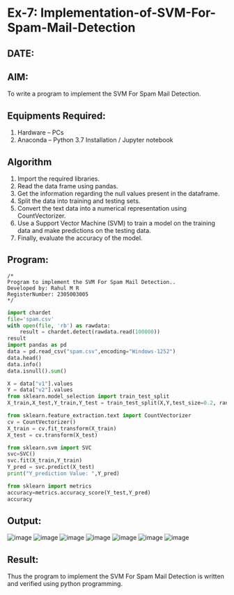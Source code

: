 # Ex-7: Implementation-of-SVM-For-Spam-Mail-Detection
## DATE:
## AIM:
To write a program to implement the SVM For Spam Mail Detection.

## Equipments Required:
1. Hardware – PCs
2. Anaconda – Python 3.7 Installation / Jupyter notebook

## Algorithm
1. Import the required libraries.
2. Read the data frame using pandas.
3. Get the information regarding the null values present in the dataframe.
4. Split the data into training and testing sets.
5. Convert the text data into a numerical representation using CountVectorizer.
6. Use a Support Vector Machine (SVM) to train a model on the training data and make predictions on the testing data.
7. Finally, evaluate the accuracy of the model.

## Program:
```
/*
Program to implement the SVM For Spam Mail Detection..
Developed by: Rahul M R
RegisterNumber: 2305003005
*/
```
```Python
import chardet 
file='spam.csv'
with open(file, 'rb') as rawdata: 
    result = chardet.detect(rawdata.read(100000))
result
import pandas as pd
data = pd.read_csv("spam.csv",encoding="Windows-1252")
data.head()
data.info()
data.isnull().sum()

X = data["v1"].values
Y = data["v2"].values
from sklearn.model_selection import train_test_split
X_train,X_test,Y_train,Y_test = train_test_split(X,Y,test_size=0.2, random_state=0)

from sklearn.feature_extraction.text import CountVectorizer
cv = CountVectorizer()
X_train = cv.fit_transform(X_train)
X_test = cv.transform(X_test)

from sklearn.svm import SVC
svc=SVC()
svc.fit(X_train,Y_train)
Y_pred = svc.predict(X_test)
print("Y_prediction Value: ",Y_pred)

from sklearn import metrics
accuracy=metrics.accuracy_score(Y_test,Y_pred)
accuracy
```
## Output:
![image](https://github.com/RahulM2005R/Implementation-of-SVM-For-Spam-Mail-Detection/assets/166299886/44799fa3-ece7-4462-be26-90ecb6fd4836)
![image](https://github.com/RahulM2005R/Implementation-of-SVM-For-Spam-Mail-Detection/assets/166299886/66d76051-4607-4d8a-bb69-47877a51c4ef)
![image](https://github.com/RahulM2005R/Implementation-of-SVM-For-Spam-Mail-Detection/assets/166299886/ab54471e-e31c-4eca-a501-e35f11d1f8da)
![image](https://github.com/RahulM2005R/Implementation-of-SVM-For-Spam-Mail-Detection/assets/166299886/72308b35-ee91-4cbc-b8f8-ef14466fbaa1)
![image](https://github.com/RahulM2005R/Implementation-of-SVM-For-Spam-Mail-Detection/assets/166299886/a830ff21-4db0-4dbd-a14a-d71fd74df8ec)
![image](https://github.com/RahulM2005R/Implementation-of-SVM-For-Spam-Mail-Detection/assets/166299886/c8430281-3a88-4acd-a387-304ff1003b67)
![image](https://github.com/RahulM2005R/Implementation-of-SVM-For-Spam-Mail-Detection/assets/166299886/b94818ae-7a21-4cb7-9f65-9b5773a47f8c)


## Result:
Thus the program to implement the SVM For Spam Mail Detection is written and verified using python programming.
